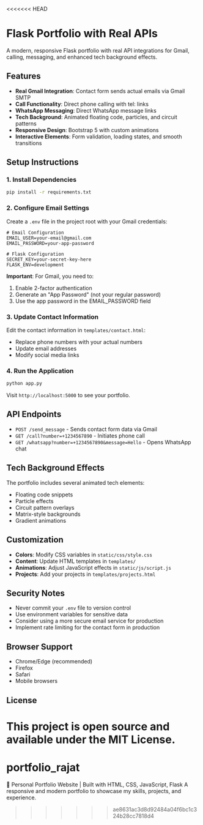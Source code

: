<<<<<<< HEAD
# Flask Portfolio with Real APIs

A modern, responsive Flask portfolio with real API integrations for Gmail, calling, messaging, and enhanced tech background effects.

## Features

- **Real Gmail Integration**: Contact form sends actual emails via Gmail SMTP
- **Call Functionality**: Direct phone calling with tel: links
- **WhatsApp Messaging**: Direct WhatsApp message links
- **Tech Background**: Animated floating code, particles, and circuit patterns
- **Responsive Design**: Bootstrap 5 with custom animations
- **Interactive Elements**: Form validation, loading states, and smooth transitions

## Setup Instructions

### 1. Install Dependencies
```bash
pip install -r requirements.txt
```

### 2. Configure Email Settings

Create a `.env` file in the project root with your Gmail credentials:

```env
# Email Configuration
EMAIL_USER=your-email@gmail.com
EMAIL_PASSWORD=your-app-password

# Flask Configuration
SECRET_KEY=your-secret-key-here
FLASK_ENV=development
```

**Important**: For Gmail, you need to:
1. Enable 2-factor authentication
2. Generate an "App Password" (not your regular password)
3. Use the app password in the EMAIL_PASSWORD field

### 3. Update Contact Information

Edit the contact information in `templates/contact.html`:
- Replace phone numbers with your actual numbers
- Update email addresses
- Modify social media links

### 4. Run the Application
```bash
python app.py
```

Visit `http://localhost:5000` to see your portfolio.

## API Endpoints

- `POST /send_message` - Sends contact form data via Gmail
- `GET /call?number=+1234567890` - Initiates phone call
- `GET /whatsapp?number=+1234567890&message=Hello` - Opens WhatsApp chat

## Tech Background Effects

The portfolio includes several animated tech elements:
- Floating code snippets
- Particle effects
- Circuit pattern overlays
- Matrix-style backgrounds
- Gradient animations

## Customization

- **Colors**: Modify CSS variables in `static/css/style.css`
- **Content**: Update HTML templates in `templates/`
- **Animations**: Adjust JavaScript effects in `static/js/script.js`
- **Projects**: Add your projects in `templates/projects.html`

## Security Notes

- Never commit your `.env` file to version control
- Use environment variables for sensitive data
- Consider using a more secure email service for production
- Implement rate limiting for the contact form in production

## Browser Support

- Chrome/Edge (recommended)
- Firefox
- Safari
- Mobile browsers

## License

This project is open source and available under the MIT License.
=======
# portfolio_rajat
🚀 Personal Portfolio Website | Built with HTML, CSS, JavaScript, Flask   A responsive and modern portfolio to showcase my skills, projects, and experience.
>>>>>>> ae8631ac3d8d92484a04f6bc1c324b28cc7818d4
